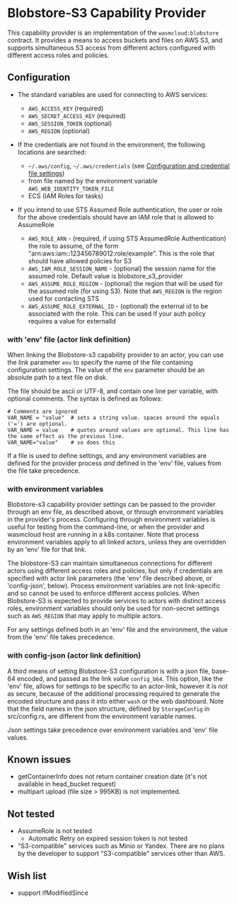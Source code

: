 # Blobstore-S3 Capability Provider

This capability provider is an implementation of the `wasmcloud:blobstore` contract. 
It provides a means to access buckets and files on AWS S3, and supports simultaneous S3 access
from different actors configured with different access roles and policies.

## Configuration

- The standard variables are used for connecting to AWS services:
  - `AWS_ACCESS_KEY` (required)
  - `AWS_SECRET_ACCESS_KEY` (required)
  - `AWS_SESSION_TOKEN` (optional)
  - `AWS_REGION` (optional)

- If the credentials are not found in the environment, the following locations are searched:
  - `~/.aws/config`, `~/.aws/credentials` (see [Configuration and credential file settings](https://docs.aws.amazon.com/cli/latest/userguide/cli-configure-files.html))
  - from file named by the environment variable `AWS_WEB_IDENTITY_TOKEN_FILE`
  - ECS (IAM Roles for tasks)

- If you intend to use STS Assumed Role authentication, the user or role for the above credentials should have an IAM role that is allowed to AssumeRole
  - `AWS_ROLE_ARN` - (required, if using STS AssumedRole Authentication) the role to assume, of the form  "arn:aws:iam::123456789012:role/example". This is the role that should have allowed policies for S3
  - `AWS_IAM_ROLE_SESSION_NAME` - (optional) the session name for the assumed role. Default value is blobstore_s3_provider
  - `AWS_ASSUME_ROLE_REGION` - (optional) the region that will be used for the assumed role (for using S3). Note that `AWS_REGION` is the region used for contacting STS
  - `AWS_ASSUME_ROLE_EXTERNAL_ID` - (optional) the external id to be associated with the role. This can be used if your auth policy requires a value for externalId


### with 'env' file (actor link definition)

When linking the Blobstore-s3 capability provider to an actor, you can use the link parameter `env`
to specify the name of the file containing configuration settings.
The value of the `env` parameter should be an absolute path to a text file on disk.

The file should be ascii or UTF-8, and contain one line per variable, with optional comments. The syntax is defined as follows:
```
# Comments are ignored
VAR_NAME = "value"  # sets a string value. spaces around the equals ('=') are optional.
VAR_NAME = value    # quotes around values are optional. This line has the same effect as the previous line.
VAR_NAME="value"    # so does this
```

If a file is used to define settings, and any environment variables are defined for the provider process 
_and_ defined in the 'env' file, values from the file take precedence.

### with environment variables

Blobstore-s3 capability provider settings can be passed to the provider through an env file, as
described above, or through environment variables in the provider's process. Configuring through environment variables
is useful for testing from the command-line, or when the provider and wasmcloud host are running in a k8s container.
Note that process environment variables apply to all linked actors, unless they are overridden by an 'env' file for that link.

The blobstore-S3 can maintain simultaneous connections for different actors using different access roles and policies,
but only if credentials are specified with actor link parameters (the 'env' file described above,
or 'config-json', below). Process environment variables are not link-specific and so cannot be used to enforce
different access policies. When Blobstore-S3 is expected to provide services to actors with distinct
access roles, environment variables should only be used for non-secret settings such as `AWS_REGION`
that may apply to multiple actors.

For any settings defined both in an 'env' file and the environment, the value from the 'env' file takes precedence.

### with config-json (actor link definition)

A third means of setting Blobstore-S3 configuration is with a json file, base-64 encoded,
and passed as the link value `config_b64`. This option, like the 'env' file, allows for settings
to be specific to an actor-link, however it is not as secure, because of the additional processing
required to generate the encoded structure and pass it into either `wash` or the web dashboard.
Note that the field names in the json structure, defined by `StorageConfig` in src/config.rs,
are different from the environment variable names.

Json settings take precedence over environment variables and 'env' file values.

## Known issues

- getContainerInfo does not return container creation date (it's not available in head_bucket request)
- multipart upload (file size > 995KB) is not implemented.

## Not tested

- AssumeRole is not tested
  - Automatic Retry on expired session token is not tested
- "S3-compatible" services such as Minio or Yandex. There are no plans by the developer to support "S3-compatible" services other than AWS.

## Wish list

- support ifModifiedSince
